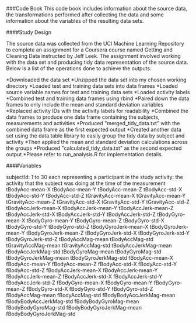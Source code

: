 ###Code Book
This code book includes information about the source data, the transformations performed after collecting the data and some information about the variables of the resulting data sets.

####Study Design

The source data was collected from the UCI Machine Learning Repository to complete an assignment for a Coursera course named Getting and Cleaning Data instructed by Jeff Leek. The assignment involved working with the data set and producing tidy data representation of the source data. Below is a list of the operations done to achieve the outputs.

*Downloaded the data set
*Unzipped the data set into my chosen working directory
*Loaded test and training data sets into data frames
*Loaded source variable names for test and training data sets
*Loaded activity labels
*Combined test and training data frames using rbind
*Paired down the data frames to only include the mean and standard deviation variables
*Replaced activity IDs with the activity labels for readability
*Combined the data frames to produce one data frame containing the subjects, measurements and activities
*Produced "merged_tidy_data.txt" with the combined data frame as the first expected output
*Created another data set using the data.table library to easily group the tidy data by subject and activity
*Then applied the mean and standard deviation calculations across the groups
*Produced "calculated_tidy_data.txt" as the second expected output
*Please refer to run_analysis.R for implementation details.

####Variables

subjectId: 1 to 30 each representing a participant in the study
activity: the activity that the subject was doing at the time of the measurement
tBodyAcc-mean-X
tBodyAcc-mean-Y
tBodyAcc-mean-Z
tBodyAcc-std-X
tBodyAcc-std-Y
tBodyAcc-std-Z
tGravityAcc-mean-X
tGravityAcc-mean-Y
tGravityAcc-mean-Z
tGravityAcc-std-X
tGravityAcc-std-Y
tGravityAcc-std-Z
tBodyAccJerk-mean-X
tBodyAccJerk-mean-Y
tBodyAccJerk-mean-Z
tBodyAccJerk-std-X
tBodyAccJerk-std-Y
tBodyAccJerk-std-Z
tBodyGyro-mean-X
tBodyGyro-mean-Y
tBodyGyro-mean-Z
tBodyGyro-std-X
tBodyGyro-std-Y
tBodyGyro-std-Z
tBodyGyroJerk-mean-X
tBodyGyroJerk-mean-Y
tBodyGyroJerk-mean-Z
tBodyGyroJerk-std-X
tBodyGyroJerk-std-Y
tBodyGyroJerk-std-Z
tBodyAccMag-mean
tBodyAccMag-std
tGravityAccMag-mean
tGravityAccMag-std
tBodyAccJerkMag-mean
tBodyAccJerkMag-std
tBodyGyroMag-mean
tBodyGyroMag-std
tBodyGyroJerkMag-mean
tBodyGyroJerkMag-std
fBodyAcc-mean-X
fBodyAcc-mean-Y
fBodyAcc-mean-Z
fBodyAcc-std-X
fBodyAcc-std-Y
fBodyAcc-std-Z
fBodyAccJerk-mean-X
fBodyAccJerk-mean-Y
fBodyAccJerk-mean-Z
fBodyAccJerk-std-X
fBodyAccJerk-std-Y
fBodyAccJerk-std-Z
fBodyGyro-mean-X
fBodyGyro-mean-Y
fBodyGyro-mean-Z
fBodyGyro-std-X
fBodyGyro-std-Y
fBodyGyro-std-Z
fBodyAccMag-mean
fBodyAccMag-std
fBodyBodyAccJerkMag-mean
fBodyBodyAccJerkMag-std
fBodyBodyGyroMag-mean
fBodyBodyGyroMag-std
fBodyBodyGyroJerkMag-mean
fBodyBodyGyroJerkMag-std